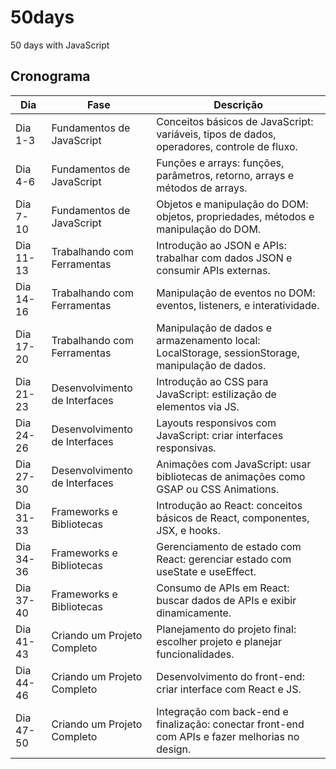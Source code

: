 # 50days
50 days with JavaScript


## Cronograma

| Dia      | Fase                        | Descrição                                                                 |
|----------|-----------------------------|---------------------------------------------------------------------------|
| Dia 1-3  | Fundamentos de JavaScript    | Conceitos básicos de JavaScript: variáveis, tipos de dados, operadores, controle de fluxo. |
| Dia 4-6  | Fundamentos de JavaScript    | Funções e arrays: funções, parâmetros, retorno, arrays e métodos de arrays. |
| Dia 7-10 | Fundamentos de JavaScript    | Objetos e manipulação do DOM: objetos, propriedades, métodos e manipulação do DOM. |
| Dia 11-13| Trabalhando com Ferramentas  | Introdução ao JSON e APIs: trabalhar com dados JSON e consumir APIs externas. |
| Dia 14-16| Trabalhando com Ferramentas  | Manipulação de eventos no DOM: eventos, listeners, e interatividade. |
| Dia 17-20| Trabalhando com Ferramentas  | Manipulação de dados e armazenamento local: LocalStorage, sessionStorage, manipulação de dados. |
| Dia 21-23| Desenvolvimento de Interfaces| Introdução ao CSS para JavaScript: estilização de elementos via JS. |
| Dia 24-26| Desenvolvimento de Interfaces| Layouts responsivos com JavaScript: criar interfaces responsivas. |
| Dia 27-30| Desenvolvimento de Interfaces| Animações com JavaScript: usar bibliotecas de animações como GSAP ou CSS Animations. |
| Dia 31-33| Frameworks e Bibliotecas     | Introdução ao React: conceitos básicos de React, componentes, JSX, e hooks. |
| Dia 34-36| Frameworks e Bibliotecas     | Gerenciamento de estado com React: gerenciar estado com useState e useEffect. |
| Dia 37-40| Frameworks e Bibliotecas     | Consumo de APIs em React: buscar dados de APIs e exibir dinamicamente. |
| Dia 41-43| Criando um Projeto Completo  | Planejamento do projeto final: escolher projeto e planejar funcionalidades. |
| Dia 44-46| Criando um Projeto Completo  | Desenvolvimento do front-end: criar interface com React e JS. |
| Dia 47-50| Criando um Projeto Completo  | Integração com back-end e finalização: conectar front-end com APIs e fazer melhorias no design. |




